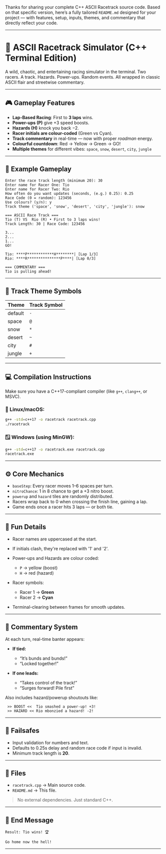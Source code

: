 Thanks for sharing your complete C++ ASCII Racetrack source code. Based on that specific version, here’s a fully tailored `README.md` designed for your project — with features, setup, inputs, themes, and commentary that directly reflect your code.

---

# 🏁 ASCII Racetrack Simulator (C++ Terminal Edition)

A wild, chaotic, and entertaining racing simulator in the terminal. Two racers. A track. Hazards. Power-ups. Random events. All wrapped in classic ASCII flair and streetwise commentary.

---

## 🎮 Gameplay Features

* **Lap-Based Racing**: First to **3 laps** wins.
* **Power-ups (P)** give +3 speed boosts.
* **Hazards (H)** knock you back −2.
* **Racer initials are colour-coded** (Green vs Cyan).
* **Track commentary** in real-time — now with proper *roadman* energy.
* **Colourful countdown**: Red → Yellow → Green → GO!
* **Multiple themes** for different vibes:
  `space`, `snow`, `desert`, `city`, `jungle`

---

## 🧪 Example Gameplay

```
Enter the race track length (minimum 20): 30
Enter name for Racer One: Tio
Enter name for Racer Two: Rio
How often do you want updates (seconds, (e.g.) 0.25): 0.25
Race Code (0 = random): 123456
Use colours? (y/n): y
Track theme ('space', 'snow', 'desert', 'city', 'jungle'): snow

=== ASCII Race Track ===
Tio (T) VS  Rio (R) • First to 3 laps wins!
Track Length: 30 | Race Code: 123456

3...
2...
1...
GO!

Tio: ****P************H********| [Lap 1/3]
Rio: ****R***************P****| [Lap 0/3]

=== COMMENTARY ===
Tio is pulling ahead!
```

---

## 🌈 Track Theme Symbols

| Theme   | Track Symbol |
| ------- | ------------ |
| default | `-`          |
| space   | `@`          |
| snow    | `*`          |
| desert  | `~`          |
| city    | `#`          |
| jungle  | `+`          |

---

## 💻 Compilation Instructions

Make sure you have a C++17-compliant compiler (like `g++`, `clang++`, or MSVC).

### 🐧 Linux/macOS:

```bash
g++ -std=c++17 -o racetrack racetrack.cpp
./racetrack
```

### 🪟 Windows (using MinGW):

```bash
g++ -std=c++17 -o racetrack.exe racetrack.cpp
racetrack.exe
```

---

## ⚙️ Core Mechanics

* `baseStep`: Every racer moves 1–6 spaces per turn.
* `nitroChance`: 1 in 8 chance to get a +3 nitro boost.
* `powerup` and `hazard` tiles are randomly distributed.
* Racers wrap back to 0 when crossing the finish line, gaining a lap.
* Game ends once a racer hits 3 laps — or both tie.

---

## 🧠 Fun Details

* Racer names are uppercased at the start.
* If initials clash, they're replaced with '1' and '2'.
* Power-ups and Hazards are colour coded:

  * `P` → yellow (boost)
  * `H` → red (hazard)
* Racer symbols:

  * Racer 1 → **Green**
  * Racer 2 → **Cyan**
* Terminal-clearing between frames for smooth updates.

---

## 🎤 Commentary System

At each turn, real-time banter appears:

* **If tied:**

  * “It’s bunds and bunds!”
  * “Locked together!”

* **If one leads:**

  * “Takes control of the track!”
  * “Surges forward! Pile first”

Also includes hazard/powerup shoutouts like:

```
 >> BOOST <<  Tio smashed a power-up! +3!
 >> HAZARD << Rio mbonzied a hazard! -2!
```

---

## 🧯 Failsafes

* Input validation for numbers and text.
* Defaults to 0.25s delay and random race code if input is invalid.
* Minimum track length is **20**.

---

## 📂 Files

* `racetrack.cpp` → Main source code.
* `README.md` → This file.

> No external dependencies. Just standard C++.

---

## 🏁 End Message

```
Result: Tio wins! 🏆

Go home now the hell!
```

---

